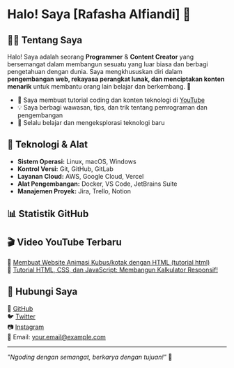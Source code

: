 # Halo! Saya [Rafasha Alfiandi] 🚀



## 👨‍💻 Tentang Saya

Halo! Saya adalah seorang **Programmer** & **Content Creator** yang bersemangat dalam membangun sesuatu yang luar biasa dan berbagi pengetahuan dengan dunia. Saya mengkhususkan diri dalam **pengembangan web, rekayasa perangkat lunak, dan menciptakan konten menarik** untuk membantu orang lain belajar dan berkembang. 🌟

- 🎥 Saya membuat tutorial coding dan konten teknologi di [YouTube](https://youtube.com/Rafashaalfiandi)
- 💡 Saya berbagi wawasan, tips, dan trik tentang pemrograman dan pengembangan
- 🚀 Selalu belajar dan mengeksplorasi teknologi baru

## 🔧 Teknologi & Alat

- **Sistem Operasi:** Linux, macOS, Windows
- **Kontrol Versi:** Git, GitHub, GitLab
- **Layanan Cloud:** AWS, Google Cloud, Vercel
- **Alat Pengembangan:** Docker, VS Code, JetBrains Suite
- **Manajemen Proyek:** Jira, Trello, Notion

## 📊 Statistik GitHub




## 🎬 Video YouTube Terbaru

🔹 [Membuat Website Animasi Kubus/kotak dengan HTML (tutorial html)](https://youtu.be/NJMbFQfho8o?si=O9A4hdjwdKsUrKjC)\
🔹 [Tutorial HTML, CSS, dan JavaScript: Membangun Kalkulator Responsif!](https://youtu.be/NJMbFQfho8o?si=pZMHyWt-hOYidQo0)

## 📣 Hubungi Saya

💼 [GitHub](https://github.com/Rfshacodeid)\
🐦 [Twitter](https://twitter.com/gadogado_inc)\
📷 [Instagram](https://instagram.com/rfashacode.id)\
📧 Email: [your.email@example.com](mailto\:rfshacoderid@gmail.com)

---

*"Ngoding dengan semangat, berkarya dengan tujuan!"* 🚀

